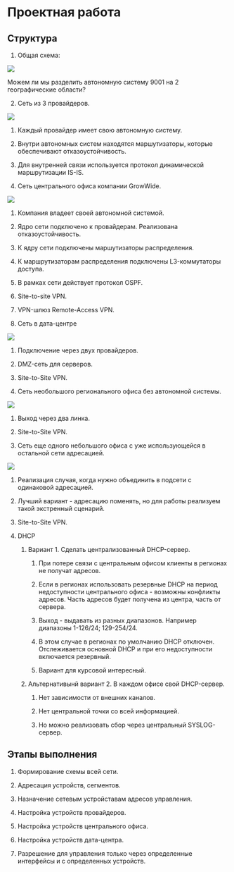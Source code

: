 # Проектная работа

## Структура

1. Общая схема:
   
![](screenshots/2021-06-05-17-50-14-image.png)
   
   Можем ли мы разделить автономную систему 9001 на 2 географические области?

2. Сеть из 3 провайдеров.
   
![](screenshots/2021-06-05-17-33-50-image.png)
   
   1. Каждый провайдер имеет свою автономную систему.
   
   2. Внутри автономных систем находятся маршутизаторы, которые обеспечивают отказоустойчивость.
   
   3. Для внутренней связи используется протокол динамической маршрутизации IS-IS.

3. Сеть центрального офиса компании GrowWide.
   
![](screenshots/2021-06-05-17-34-28-image.png)
   
   1. Компания владеет своей автономной системой.
   
   2. Ядро сети подключено к провайдерам. Реализована отказоустойчивость.
   
   3. К ядру сети подключены маршутизаторы распределения.
   
   4. К маршрутизаторам распределения подключены L3-коммутаторы доступа.
   
   5. В рамках сети действует протокол OSPF.
   
   6. Site-to-site VPN.
   
   7. VPN-шлюз Remote-Access VPN.

4. Сеть в дата-центре 
   
![](screenshots/2021-06-05-17-46-36-image.png)
   
   1. Подключение через двух провайдеров.
   
   2. DMZ-сеть для серверов.
   
   3. Site-to-Site VPN.

5. Сеть необольшого регионального офиса без автономной системы.
   
![](screenshots/2021-06-05-17-47-46-image.png)
   
   1. Выход через два линка. 
   2. Site-to-Site VPN.

6. Сеть еще одного небольшого офиса с уже использующейся в остальной сети адресацией.
   
![](screenshots/2021-06-05-17-48-07-image.png)
   
   1. Реализация случая, когда нужно объединить в подсети с одинаковой адресацией.
   
   2. Лучший вариант - адресацию поменять, но для работы реализуем такой экстренный сценарий.
   
   3. Site-to-Site VPN. 

8. DHCP
   
   1. Вариант 1. Сделать централизованный DHCP-сервер.
      
      1. При потере связи с центральным офисом клиенты в регионах не получат адресов.
      
      2. Если в регионах использовать резервные DHCP на период недоступности центрального офиса - возможны конфликты адресов. Часть адресов будет получена из центра, часть от сервера.
      
      3. Выход - выдавать из разных диапазонов. Например диапазоны 1-126/24; 129-254/24.
      
      4. В этом случае в регионах по умолчанию DHCP отключен. Отслеживается основной DHCP и при его недоступности включается резервный.
      
      5. Вариант для курсовой интересный.
   
   2. Альтернативынй вариант 2. В каждом офисе свой DHCP-сервер.
      
      1. Нет зависимости от внешних каналов.
      
      2. Нет центральной точки со всей информацией.
      
      3. Но можно реализовать сбор через центральный SYSLOG-сервер.
   
   

## Этапы выполнения

1. Формирование схемы всей сети.

2. Адресация устройств, сегментов.

3. Назначение сетевым устройставам адресов управления.

4. Настройка устройств провайдеров.

5. Настройка устройств центрального офиса.

6. Настройка устройств дата-центра.

7. Разрешение для управления только через определенные интерфейсы и с определенных устройств.
